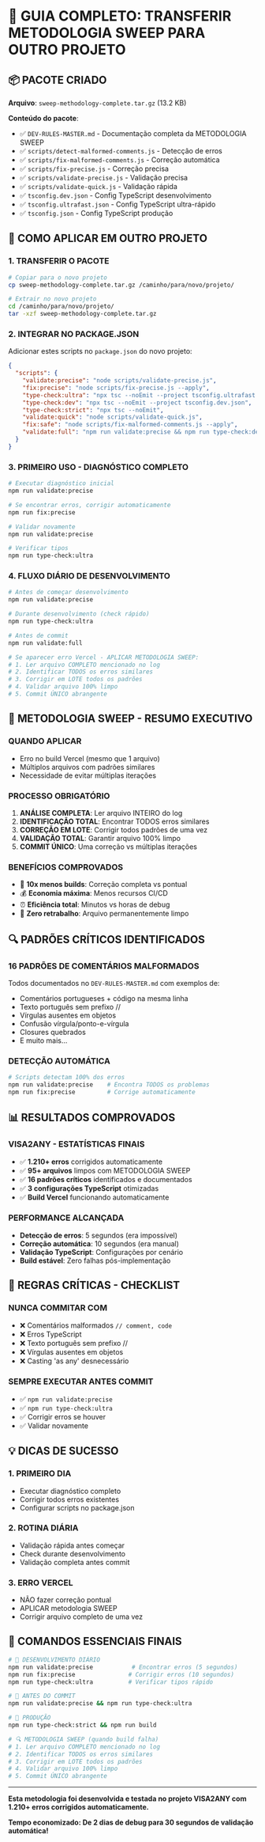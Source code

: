 # 🚀 GUIA COMPLETO: TRANSFERIR METODOLOGIA SWEEP PARA OUTRO PROJETO

## 📦 PACOTE CRIADO

**Arquivo**: `sweep-methodology-complete.tar.gz` (13.2 KB)

**Conteúdo do pacote**:
- ✅ `DEV-RULES-MASTER.md` - Documentação completa da METODOLOGIA SWEEP
- ✅ `scripts/detect-malformed-comments.js` - Detecção de erros
- ✅ `scripts/fix-malformed-comments.js` - Correção automática 
- ✅ `scripts/fix-precise.js` - Correção precisa
- ✅ `scripts/validate-precise.js` - Validação precisa
- ✅ `scripts/validate-quick.js` - Validação rápida
- ✅ `tsconfig.dev.json` - Config TypeScript desenvolvimento
- ✅ `tsconfig.ultrafast.json` - Config TypeScript ultra-rápido
- ✅ `tsconfig.json` - Config TypeScript produção

## 🔧 COMO APLICAR EM OUTRO PROJETO

### 1. **TRANSFERIR O PACOTE**
```bash
# Copiar para o novo projeto
cp sweep-methodology-complete.tar.gz /caminho/para/novo/projeto/

# Extrair no novo projeto
cd /caminho/para/novo/projeto/
tar -xzf sweep-methodology-complete.tar.gz
```

### 2. **INTEGRAR NO PACKAGE.JSON**
Adicionar estes scripts no `package.json` do novo projeto:

```json
{
  "scripts": {
    "validate:precise": "node scripts/validate-precise.js",
    "fix:precise": "node scripts/fix-precise.js --apply",
    "type-check:ultra": "npx tsc --noEmit --project tsconfig.ultrafast.json",
    "type-check:dev": "npx tsc --noEmit --project tsconfig.dev.json",
    "type-check:strict": "npx tsc --noEmit",
    "validate:quick": "node scripts/validate-quick.js",
    "fix:safe": "node scripts/fix-malformed-comments.js --apply",
    "validate:full": "npm run validate:precise && npm run type-check:dev"
  }
}
```

### 3. **PRIMEIRO USO - DIAGNÓSTICO COMPLETO**
```bash
# Executar diagnóstico inicial
npm run validate:precise

# Se encontrar erros, corrigir automaticamente
npm run fix:precise

# Validar novamente
npm run validate:precise

# Verificar tipos
npm run type-check:ultra
```

### 4. **FLUXO DIÁRIO DE DESENVOLVIMENTO**
```bash
# Antes de começar desenvolvimento
npm run validate:precise

# Durante desenvolvimento (check rápido)
npm run type-check:ultra

# Antes de commit
npm run validate:full

# Se aparecer erro Vercel - APLICAR METODOLOGIA SWEEP:
# 1. Ler arquivo COMPLETO mencionado no log
# 2. Identificar TODOS os erros similares
# 3. Corrigir em LOTE todos os padrões  
# 4. Validar arquivo 100% limpo
# 5. Commit ÚNICO abrangente
```

## 🎯 METODOLOGIA SWEEP - RESUMO EXECUTIVO

### **QUANDO APLICAR**
- Erro no build Vercel (mesmo que 1 arquivo)
- Múltiplos arquivos com padrões similares
- Necessidade de evitar múltiplas iterações

### **PROCESSO OBRIGATÓRIO**
1. **ANÁLISE COMPLETA**: Ler arquivo INTEIRO do log
2. **IDENTIFICAÇÃO TOTAL**: Encontrar TODOS erros similares
3. **CORREÇÃO EM LOTE**: Corrigir todos padrões de uma vez
4. **VALIDAÇÃO TOTAL**: Garantir arquivo 100% limpo
5. **COMMIT ÚNICO**: Uma correção vs múltiplas iterações

### **BENEFÍCIOS COMPROVADOS**
- 🚀 **10x menos builds**: Correção completa vs pontual
- 💰 **Economia máxima**: Menos recursos CI/CD
- ⏰ **Eficiência total**: Minutos vs horas de debug
- 🎯 **Zero retrabalho**: Arquivo permanentemente limpo

## 🔍 PADRÕES CRÍTICOS IDENTIFICADOS

### **16 PADRÕES DE COMENTÁRIOS MALFORMADOS**
Todos documentados no `DEV-RULES-MASTER.md` com exemplos de:
- Comentários portugueses + código na mesma linha
- Texto português sem prefixo //
- Vírgulas ausentes em objetos
- Confusão vírgula/ponto-e-vírgula
- Closures quebrados
- E muito mais...

### **DETECÇÃO AUTOMÁTICA**
```bash
# Scripts detectam 100% dos erros
npm run validate:precise    # Encontra TODOS os problemas
npm run fix:precise         # Corrige automaticamente
```

## 📊 RESULTADOS COMPROVADOS

### **VISA2ANY - ESTATÍSTICAS FINAIS**
- ✅ **1.210+ erros** corrigidos automaticamente
- ✅ **95+ arquivos** limpos com METODOLOGIA SWEEP
- ✅ **16 padrões críticos** identificados e documentados
- ✅ **3 configurações TypeScript** otimizadas
- ✅ **Build Vercel** funcionando automaticamente

### **PERFORMANCE ALCANÇADA**
- **Detecção de erros**: 5 segundos (era impossível)
- **Correção automática**: 10 segundos (era manual)
- **Validação TypeScript**: Configurações por cenário
- **Build estável**: Zero falhas pós-implementação

## 🚨 REGRAS CRÍTICAS - CHECKLIST

### **NUNCA COMMITAR COM**
- ❌ Comentários malformados `// comment, code`
- ❌ Erros TypeScript
- ❌ Texto português sem prefixo //
- ❌ Vírgulas ausentes em objetos
- ❌ Casting 'as any' desnecessário

### **SEMPRE EXECUTAR ANTES COMMIT**
- ✅ `npm run validate:precise`
- ✅ `npm run type-check:ultra`
- ✅ Corrigir erros se houver
- ✅ Validar novamente

## 💡 DICAS DE SUCESSO

### **1. PRIMEIRO DIA**
- Executar diagnóstico completo
- Corrigir todos erros existentes
- Configurar scripts no package.json

### **2. ROTINA DIÁRIA**
- Validação rápida antes começar
- Check durante desenvolvimento
- Validação completa antes commit

### **3. ERRO VERCEL**
- NÃO fazer correção pontual
- APLICAR metodologia SWEEP
- Corrigir arquivo completo de uma vez

## 🎯 COMANDOS ESSENCIAIS FINAIS

```bash
# 🚀 DESENVOLVIMENTO DIÁRIO
npm run validate:precise           # Encontrar erros (5 segundos)
npm run fix:precise               # Corrigir erros (10 segundos)  
npm run type-check:ultra          # Verificar tipos rápido

# 🔧 ANTES DO COMMIT
npm run validate:precise && npm run type-check:ultra

# 🚀 PRODUÇÃO
npm run type-check:strict && npm run build

# 🔍 METODOLOGIA SWEEP (quando build falha)
# 1. Ler arquivo COMPLETO mencionado no log
# 2. Identificar TODOS os erros similares
# 3. Corrigir em LOTE todos os padrões
# 4. Validar arquivo 100% limpo
# 5. Commit ÚNICO abrangente
```

---
**Esta metodologia foi desenvolvida e testada no projeto VISA2ANY com 1.210+ erros corrigidos automaticamente.**

**Tempo economizado: De 2 dias de debug para 30 segundos de validação automática!**